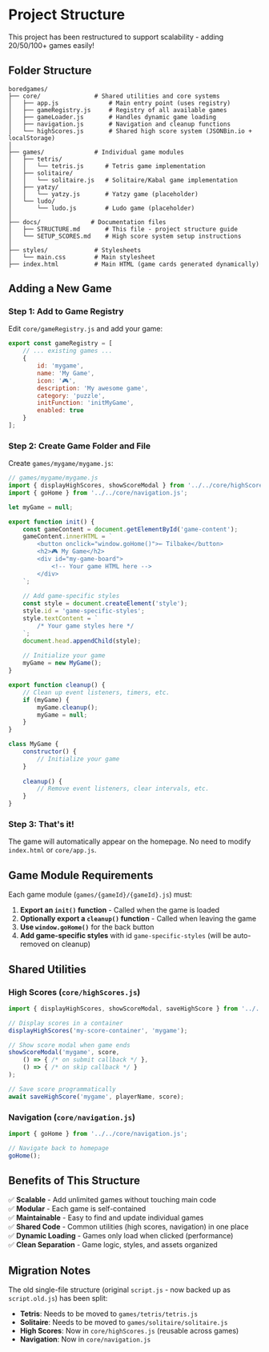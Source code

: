 # Project Structure

This project has been restructured to support scalability - adding 20/50/100+ games easily!

## Folder Structure

```
boredgames/
├── core/               # Shared utilities and core systems
│   ├── app.js              # Main entry point (uses registry)
│   ├── gameRegistry.js     # Registry of all available games
│   ├── gameLoader.js       # Handles dynamic game loading
│   ├── navigation.js       # Navigation and cleanup functions
│   └── highScores.js       # Shared high score system (JSONBin.io + localStorage)
│
├── games/              # Individual game modules
│   ├── tetris/
│   │   └── tetris.js      # Tetris game implementation
│   ├── solitaire/
│   │   └── solitaire.js   # Solitaire/Kabal game implementation
│   ├── yatzy/
│   │   └── yatzy.js       # Yatzy game (placeholder)
│   └── ludo/
│       └── ludo.js        # Ludo game (placeholder)
│
├── docs/              # Documentation files
│   ├── STRUCTURE.md       # This file - project structure guide
│   └── SETUP_SCORES.md    # High score system setup instructions
│
├── styles/             # Stylesheets
│   └── main.css        # Main stylesheet
├── index.html          # Main HTML (game cards generated dynamically)
```

## Adding a New Game

### Step 1: Add to Game Registry

Edit `core/gameRegistry.js` and add your game:

```javascript
export const gameRegistry = [
    // ... existing games ...
    {
        id: 'mygame',
        name: 'My Game',
        icon: '🎮',
        description: 'My awesome game',
        category: 'puzzle',
        initFunction: 'initMyGame',
        enabled: true
    }
];
```

### Step 2: Create Game Folder and File

Create `games/mygame/mygame.js`:

```javascript
// games/mygame/mygame.js
import { displayHighScores, showScoreModal } from '../../core/highScores.js';
import { goHome } from '../../core/navigation.js';

let myGame = null;

export function init() {
    const gameContent = document.getElementById('game-content');
    gameContent.innerHTML = `
        <button onclick="window.goHome()">← Tilbake</button>
        <h2>🎮 My Game</h2>
        <div id="my-game-board">
            <!-- Your game HTML here -->
        </div>
    `;
    
    // Add game-specific styles
    const style = document.createElement('style');
    style.id = 'game-specific-styles';
    style.textContent = `
        /* Your game styles here */
    `;
    document.head.appendChild(style);
    
    // Initialize your game
    myGame = new MyGame();
}

export function cleanup() {
    // Clean up event listeners, timers, etc.
    if (myGame) {
        myGame.cleanup();
        myGame = null;
    }
}

class MyGame {
    constructor() {
        // Initialize your game
    }
    
    cleanup() {
        // Remove event listeners, clear intervals, etc.
    }
}
```

### Step 3: That's it!

The game will automatically appear on the homepage. No need to modify `index.html` or `core/app.js`.

## Game Module Requirements

Each game module (`games/{gameId}/{gameId}.js`) must:

1. **Export an `init()` function** - Called when the game is loaded
2. **Optionally export a `cleanup()` function** - Called when leaving the game
3. **Use `window.goHome()`** for the back button
4. **Add game-specific styles** with id `game-specific-styles` (will be auto-removed on cleanup)

## Shared Utilities

### High Scores (`core/highScores.js`)

```javascript
import { displayHighScores, showScoreModal, saveHighScore } from '../../core/highScores.js';

// Display scores in a container
displayHighScores('my-score-container', 'mygame');

// Show score modal when game ends
showScoreModal('mygame', score, 
    () => { /* on submit callback */ },
    () => { /* on skip callback */ }
);

// Save score programmatically
await saveHighScore('mygame', playerName, score);
```

### Navigation (`core/navigation.js`)

```javascript
import { goHome } from '../../core/navigation.js';

// Navigate back to homepage
goHome();
```

## Benefits of This Structure

✅ **Scalable** - Add unlimited games without touching main code  
✅ **Modular** - Each game is self-contained  
✅ **Maintainable** - Easy to find and update individual games  
✅ **Shared Code** - Common utilities (high scores, navigation) in one place  
✅ **Dynamic Loading** - Games only load when clicked (performance)  
✅ **Clean Separation** - Game logic, styles, and assets organized

## Migration Notes

The old single-file structure (original `script.js` - now backed up as `script.old.js`) has been split:
- **Tetris**: Needs to be moved to `games/tetris/tetris.js`  
- **Solitaire**: Needs to be moved to `games/solitaire/solitaire.js`  
- **High Scores**: Now in `core/highScores.js` (reusable across games)  
- **Navigation**: Now in `core/navigation.js`

